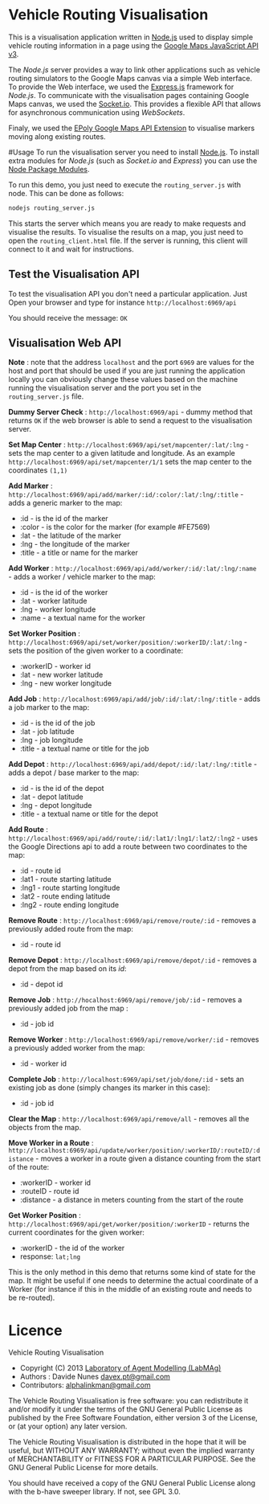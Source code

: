 # Vehicle Routing Visualisation
This is a visualisation application written in [Node.js](http://nodejs.org/) used to display simple
vehicle routing information in a page using the [Google Maps JavaScript API v3](https://developers.google.com/maps/documentation/javascript/reference).

The *Node.js* server provides a way to link other applications such as vehicle routing simulators to the Google Maps canvas 
via a simple Web interface. To provide the Web interface, we used the [Express.js](http://expressjs.com/) framework for *Node.js*.
To communicate with the visualisation pages containing Google Maps canvas, we used the [Socket.io](http://socket.io/). This provides a 
flexible API that allows for asynchronous communication using *WebSockets*. 

Finaly, we used the [EPoly Google Maps API Extension](http://econym.org.uk/gmap/epoly.htm) to visualise markers moving along 
existing routes.

#Usage
To run the visualisation server you need to install [Node.js](http://nodejs.org/). To install extra modules for *Node.js*
(such as *Socket.io* and *Express*) you can use the [Node Package Modules](https://npmjs.org/).

To run this demo, you just need to execute the `routing_server.js` with node. This can be done as follows:

```bash
nodejs routing_server.js
```
This starts the server which means you are ready to make requests and visualise the results. To visualise the 
results on a map, you just need to open the `routing_client.html` file. If the server is running, this client 
will connect to it and wait for instructions.

## Test the Visualisation API
To test the visualisation API you don't need a particular application. Just Open your browser and type for instance
`http://localhost:6969/api`

You should receive the message: `OK`

## Visualisation Web API
**Note** : note that the address `localhost` and the port `6969` are values for the host and port that should be used if you 
are just running the application locally you can obviously change these values based on the machine running the visualisation server 
and the port you set in the `routing_server.js` file.

**Dummy Server Check** : `http://localhost:6969/api` - dummy method that returns `OK` if the web browser is able to send a request to the visualisation server.

**Set Map Center** : `http://localhost:6969/api/set/mapcenter/:lat/:lng` - sets the map center to a given latitude and longitude. As an example `http://localhost:6969/api/set/mapcenter/1/1`
sets the map center to the coordinates `(1,1)`

**Add Marker** : `http://localhost:6969/api/add/marker/:id/:color/:lat/:lng/:title` - adds a generic marker to the map: 
* :id - is the id of the marker 
* :color - is the color for the marker (for example #FE7569)
* :lat - the latitude of the marker
* :lng - the longitude of the marker
* :title - a title or name for the marker

**Add Worker** : `http://localhost:6969/api/add/worker/:id/:lat/:lng/:name` - adds a worker / vehicle marker to the map:
* :id - is the id of the worker
* :lat - worker latitude
* :lng - worker longitude
* :name - a textual name for the worker

**Set Worker Position** : `http://localhost:6969/api/set/worker/position/:workerID/:lat/:lng` - sets the position of the given worker to a coordinate:
* :workerID - worker id
* :lat - new worker latitude
* :lng - new worker longitude

**Add Job** : `http://localhost:6969/api/add/job/:id/:lat/:lng/:title` - adds a job marker to the map:
* :id - is the id of the job
* :lat - job latitude
* :lng - job longitude
* :title - a textual name or title for the job

**Add Depot** : `http://localhost:6969/api/add/depot/:id/:lat/:lng/:title` - adds a depot / base marker to the map:
* :id - is the id of the depot
* :lat - depot latitude
* :lng - depot longitude
* :title - a textual name or title for the depot

**Add Route** : `http://localhost:6969/api/add/route/:id/:lat1/:lng1/:lat2/:lng2` - uses the Google Directions api to 
add a route between two coordinates to the map:
* :id - route id
* :lat1 - route starting latitude
* :lng1 - route starting longitude
* :lat2 - route ending latitude
* :lng2 - route ending longitude

**Remove Route** : `http://localhost:6969/api/remove/route/:id` - removes a previously added route from the map:
* :id - route id

**Remove Depot** : `http://localhost:6969/api/remove/depot/:id` - removes a depot from the map based on its *id*:
* :id - depot id

**Remove Job** : `http://hocalhost:6969/api/remove/job/:id` - removes a previously added job from the map :
* :id -  job id 

**Remove Worker** : `http://localhost:6969/api/remove/worker/:id` - removes a previously added worker from the map:
* :id -  worker id 

**Complete Job** : `http://localhost:6969/api/set/job/done/:id` - sets an existing job as done (simply changes its marker in this case):
* :id -  job id 

**Clear the Map** : `http://localhost:6969/api/remove/all` - removes all the objects from the map.

**Move Worker in a Route** : `http://localhost:6969/api/update/worker/position/:workerID/:routeID/:distance` - moves a worker in a route given a distance counting from the start of the route:
* :workerID - worker id
* :routeID - route id
* :distance - a distance in meters counting from the start of the route

**Get Worker Position** : `http://localhost:6969/api/get/worker/position/:workerID` - returns the current coordinates for the given worker:
* :workerID - the id of the worker
* response: `lat;lng`

This is the only method in this demo that returns some kind of state for the map. It might be useful if one needs 
to determine the actual coordinate of a Worker (for instance if this in the middle of an existing route and
needs to be re-routed).

# Licence
Vehicle Routing Visualisation

* Copyright (C) 2013  [Laboratory of Agent Modelling (LabMAg)](http://labmag.ul.pt/)
* Authors : Davide Nunes davex.pt@gmail.com
* Contributors: alphalinkman@gmail.com

The Vehicle Routing Visualisation is free software: you can redistribute it and/or modify it under the terms of the GNU General Public License as published by the Free Software Foundation, either version 3 of the License, or (at your option) any later version.

The Vehicle Routing Visualisation is distributed in the hope that it will be useful, but WITHOUT ANY WARRANTY; without even the implied warranty of MERCHANTABILITY or FITNESS FOR A PARTICULAR PURPOSE. See the GNU General Public License for more details.

You should have received a copy of the GNU General Public License along with the b-have sweeper library.
If not, see GPL 3.0.

